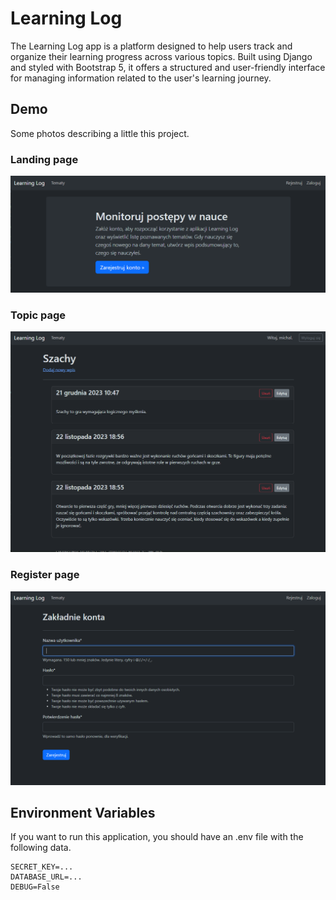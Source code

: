 # Learning Log
The Learning Log app is a platform designed to help users track and organize their learning progress across various topics. Built using Django and styled with Bootstrap 5, it offers a structured and user-friendly interface for managing information related to the user's learning journey.

## Demo
Some photos describing a little this project.

### Landing page
![landing page](demo/main.png)
### Topic page
![topic page](demo/topic.png)
### Register page
![register page](demo/register.png)

## Environment Variables
If you want to run this application, you should have an .env file with the following data.
```env
SECRET_KEY=...
DATABASE_URL=...
DEBUG=False
```
